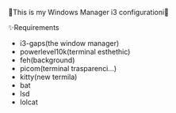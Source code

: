 🙌This is my Windows Manager i3 configurationi🙌

✨Requirements
- i3-gaps(the window manager)
- powerlevel10k(terminal esthethic)
- feh(background)
- picom(terminal trasparenci...)
- kitty(new termila)
- bat
- lsd
- lolcat
